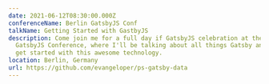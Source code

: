 ```yaml
---
date: 2021-06-12T08:30:00.000Z
conferenceName: Berlin GatsbyJS Conf
talkName: Getting Started with GastbyJS
description: Come join me for a full day if GatsbyJS celebration at the Berlin
  GatsbyJS Conference, where I'll be talking about all things Gatsby and how to
  get started with this awesome technology.
location: Berlin, Germany
url: https://github.com/evangeloper/ps-gatsby-data
---
```

